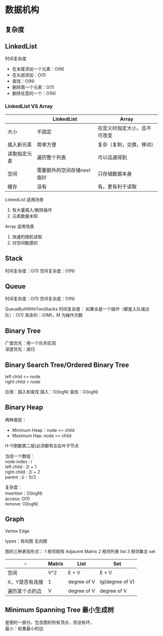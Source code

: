 # 数据机构

## 复杂度

## LinkedList
时间复杂度
- 在末尾添加一个元素：O(N)
- 在头部添加：O(1)
- 查找：O(N)
- 删除第一个元素：O(1)
- 删除任意的一个：O(N)


### LinkedList VS Array
|  |LinkedList|Array|
|---|--- |---|
|大小|不固定|在定义时指定大小，且不可改变|
|插入新元素|简单方便|复杂（复制，交换，移动）
|读取指定元素|遍历整个列表|可以迅速得到
|空间|需要额外的空间存储next指针|只存储数据本身
|缓存|没有|有。更有利于读取

LinkedList 适用场景
1. 有大量插入/删除操作 
2. 元素数量未知

Array 适用场景
1. 快速的随机读取
2. 对空间敏感的

## Stack
时间复杂度：O(1)
空间复杂度：O(N)

## Queue
时间复杂度：O(1)
空间复杂度：O(N)

QueueBuiltWithTwoStacks 时间复杂度：
如果全是一个操作（都是入队或出队）：O(1)
其余的：O(M)，M 为操作次数

## Binary Tree
广度优先：用一个队列实现  
深度优先：递归

## Binary Search Tree/Ordered Binary Tree
left child <= node  
right child > node

应用：插入和查找
插入：O(logN)
查找：O(logN)

## Binary Heap
两种类型：
- Minimum Heap：node <= child
- Maximum Hap: node >= child

H-1(倒数第二层)必须都有左右叶子节点

当成一个数组：  
node index : i  
left child : 2i + 1  
right child : 2i + 2  
parent : (i - 1)/2  

复杂度：  
insertion：O(logN)  
access: O(1)  
remove: O(logN)  

## Graph
Vertex
Edge

types：有向图 无向图

图的三种表现形式：
1 相邻矩阵 Adjacent Matrix
2 相邻列表 list
3 相邻集合 set

 -| Matrix | List | Set|
 |---|---|---|---|
空间| V^2 | E + V | E + V|
X，Y是否有连接 | 1 | degree of V | lg(degree of V)
遍历某个点的边 | V | degree of V | degree of V |

## Minimum Spanning Tree 最小生成树
是图的一部分，包含图的所有顶点，但没有环。  
最小：权重最小的边